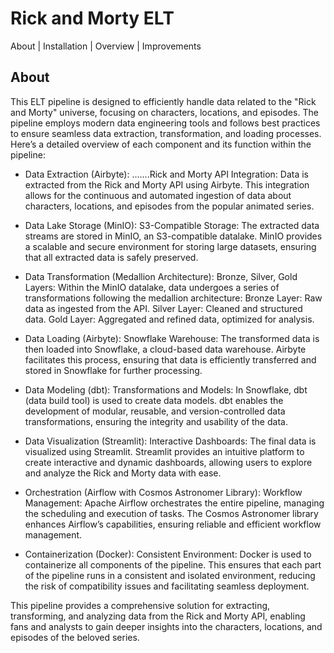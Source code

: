 # Rick and Morty ELT

About | Installation | Overview | Improvements

## About

This ELT pipeline is designed to efficiently handle data related to the "Rick and Morty" universe, focusing on characters, locations, and episodes. The pipeline employs modern data engineering tools and follows best practices to ensure seamless data extraction, transformation, and loading processes. Here’s a detailed overview of each component and its function within the pipeline:

*    Data Extraction (Airbyte):
.......Rick and Morty API Integration: Data is extracted from the Rick and Morty API using Airbyte. This integration allows for the continuous and automated ingestion of data about characters, locations, and episodes from the popular animated series.

*    Data Lake Storage (MinIO):
        S3-Compatible Storage: The extracted data streams are stored in MinIO, an S3-compatible datalake. MinIO provides a scalable and secure environment for storing large datasets, ensuring that all extracted data is safely preserved.

*    Data Transformation (Medallion Architecture):
        Bronze, Silver, Gold Layers: Within the MinIO datalake, data undergoes a series of transformations following the medallion architecture:
            Bronze Layer: Raw data as ingested from the API.
            Silver Layer: Cleaned and structured data.
            Gold Layer: Aggregated and refined data, optimized for analysis.

*    Data Loading (Airbyte):
        Snowflake Warehouse: The transformed data is then loaded into Snowflake, a cloud-based data warehouse. Airbyte facilitates this process, ensuring that data is efficiently transferred and stored in Snowflake for further processing.

*    Data Modeling (dbt):
        Transformations and Models: In Snowflake, dbt (data build tool) is used to create data models. dbt enables the development of modular, reusable, and version-controlled data transformations, ensuring the integrity and usability of the data.

*    Data Visualization (Streamlit):
        Interactive Dashboards: The final data is visualized using Streamlit. Streamlit provides an intuitive platform to create interactive and dynamic dashboards, allowing users to explore and analyze the Rick and Morty data with ease.

*    Orchestration (Airflow with Cosmos Astronomer Library):
        Workflow Management: Apache Airflow orchestrates the entire pipeline, managing the scheduling and execution of tasks. The Cosmos Astronomer library enhances Airflow’s capabilities, ensuring reliable and efficient workflow management.

*    Containerization (Docker):
        Consistent Environment: Docker is used to containerize all components of the pipeline. This ensures that each part of the pipeline runs in a consistent and isolated environment, reducing the risk of compatibility issues and facilitating seamless deployment.

This pipeline provides a comprehensive solution for extracting, transforming, and analyzing data from the Rick and Morty API, enabling fans and analysts to gain deeper insights into the characters, locations, and episodes of the beloved series.